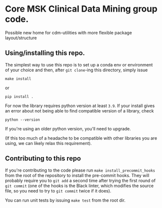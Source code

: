 # Core MSK Clinical Data Mining group code.

Possible new home for cdm-utilities with more flexible package layout/structure


## Using/installing this repo.

The simplest way to use this repo is to set up a conda env or environment of your choice
and then, after `git clone`-ing this directory, simply issue
```
make install
```
or
```
pip install .
```

For now the library requires python version at least `3.9`. If your install gives an
error about not being able to find compatible version of a library, check
```
python --version
```
If you're using an older python version, you'll need to upgrade.

(If this too much of a headache to be compatible with other libraries you are using, we
can likely relax this requirement).


## Contributing to this repo

If you're contributing to the code please run `make install_precommit_hooks` from the
root of the repository to install the pre-commit hooks. They will probably require you
to `git add` a second time after trying the first round of `git commit` (one of the
hooks is the Black linter, which modifies the source file, so you need to try to
`git commit` twice if it does).

You can run unit tests by issuing `make test` from the root dir.
